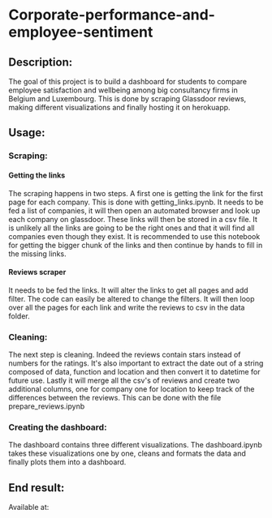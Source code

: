 # Corporate-performance-and-employee-sentiment

## Description:
The goal of this project is to build a dashboard for students to compare employee satisfaction and wellbeing among big consultancy firms in Belgium and Luxembourg. This is done by scraping Glassdoor reviews, making different visualizations and finally hosting it on herokuapp.

## Usage:
### Scraping:
#### Getting the links
The scraping happens in two steps. A first one is getting the link for the first page for each company. This is done with getting_links.ipynb. It needs to be fed a list of companies, it will then open an automated browser and look up each company on glassdoor. These links will then be stored in a csv file. It is unlikely all the links are going to be the right ones and that it will find all companies even though they exist. It is recommended to use this notebook for getting the bigger chunk of the links and then continue by hands to fill in the missing links.

#### Reviews scraper
It needs to be fed the links. It will alter the links to get all pages and add filter. The code can easily be altered to change the filters. It will then loop over all the pages for each link and write the reviews to csv in the data folder.

### Cleaning:
The next step is cleaning. Indeed the reviews contain stars instead of numbers for the ratings. It's also important to extract the date out of a string composed of data, function and location and then convert it to datetime for future use. Lastly it will merge all the csv's of reviews and create two additional columns, one for company one for location to keep track of the differences between the reviews. This can be done with the file prepare_reviews.ipynb

### Creating the dashboard:
The dashboard contains three different visualizations. The dashboard.ipynb takes these visualizations one by one, cleans and formats the data and finally plots them into a dashboard.

## End result:
Available at: 
